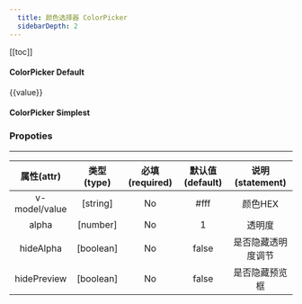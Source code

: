 ```yaml
---
  title: 颜色选择器 ColorPicker
  sidebarDepth: 2
---
```


<script>
export default {
  data(){
    return{
      value:"#ffffff"
    }
  }
}
</script>
  
[[toc]]

#### ColorPicker Default

<fv-colorPicker v-model="value">
</fv-colorPicker>

{{value}}

#### ColorPicker Simplest

<fv-color-picker v-model="value" hideAlpha hidePreview>
</fv-color-picker>

### Propoties
---
| 属性(attr)  |             类型(type)             | 必填(required) | 默认值(default) |     说明(statement)     |
|:-----------:|:----------------------------------:|:--------------:|:---------------:|:-----------------------:|
| v-model/value | [string] | No | #fff | 颜色HEX |
| alpha | [number] | No | 1 | 透明度 |
| hideAlpha | [boolean] | No | false | 是否隐藏透明度调节 |
| hidePreview | [boolean] | No | false | 是否隐藏预览框 |



  
